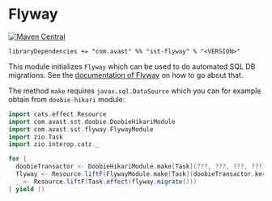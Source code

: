 # Flyway

[![Maven Central](https://img.shields.io/maven-central/v/com.avast/sst-flyway_2.12)](https://repo1.maven.org/maven2/com/avast/sst-flyway_2.12/)

`libraryDependencies += "com.avast" %% "sst-flyway" % "<VERSION>"`

This module initializes `Flyway` which can be used to do automated SQL DB migrations. See the [documentation of Flyway](https://flywaydb.org/documentation/)
on how to go about that.

The method `make` requires `javax.sql.DataSource` which you can for example obtain from `doobie-hikari` module:

```scala
import cats.effect.Resource
import com.avast.sst.doobie.DoobieHikariModule
import com.avast.sst.flyway.FlywayModule
import zio.Task
import zio.interop.catz._

for {
  doobieTransactor <- DoobieHikariModule.make[Task](???, ???, ???, ???)
  flyway <- Resource.liftF(FlywayModule.make[Task](doobieTransactor.kernel, ???))
  _ <- Resource.liftF(Task.effect(flyway.migrate()))
} yield ()
```

